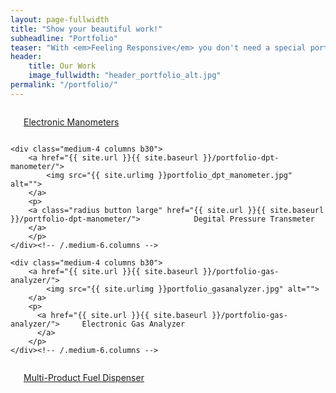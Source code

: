 ```yaml
---
layout: page-fullwidth
title: "Show your beautiful work!"
subheadline: "Portfolio"
teaser: "With <em>Feeling Responsive</em> you don't need a special portfolio template. Just check out the great possibilities of the <a href='http://foundation.zurb.com/docs/components/grid.html'>foundation grid</a> and experiment with it."
header:
    title: Our Work
    image_fullwidth: "header_portfolio_alt.jpg"
permalink: "/portfolio/"
---
```

<!--more-->

<div class="row t60">
    <div class="medium-4 columns">
        <a href="{{ site.url }}{{ site.baseurl }}/portfolio-manometer/">
        <img src="{{ site.urlimg }}portfolio_big_manometer.jpg" alt="">
        </a>
        <p>
        <a class="radius button large" href="{{ site.url }}{{ site.baseurl }}/portfolio-manometer/">            Electronic Manometers                   
        </a>
        </p>
    </div><!-- /.medium-4.columns -->

    <div class="medium-4 columns b30">
        <a href="{{ site.url }}{{ site.baseurl }}/portfolio-dpt-manometer/">
            <img src="{{ site.urlimg }}portfolio_dpt_manometer.jpg" alt="">
        </a>
        <p>
        <a class="radius button large" href="{{ site.url }}{{ site.baseurl }}/portfolio-dpt-manometer/">            Degital Pressure Transmeter                   
        </a>
        </p>
    </div><!-- /.medium-6.columns -->

    <div class="medium-4 columns b30">
        <a href="{{ site.url }}{{ site.baseurl }}/portfolio-gas-analyzer/">
            <img src="{{ site.urlimg }}portfolio_gasanalyzer.jpg" alt="">
        </a>
        <p>
          <a href="{{ site.url }}{{ site.baseurl }}/portfolio-gas-analyzer/">     Electronic Gas Analyzer
          </a>
        </p>
    </div><!-- /.medium-6.columns -->
</div><!-- /.row -->


<div class="row t30">
    <div class="medium-4 columns">
        <a href="{{ site.url }}{{ site.baseurl }}/portfolio-fuel-diespense/">
            <img src="{{ site.urlimg }}portfolio_mpd.jpg" alt="">
        </a>
        <p>
          <a href="{{ site.url }}{{ site.baseurl }}/portfolio-fuel-diespense/">     Multi-Product Fuel Dispenser
          </a>
        </p>
    </div><!-- /.medium-4.columns -->

<!--
    <div class="medium-4 columns">
        <img src="{{ site.urlimg }}webdesign_screenshot_schriefer.jpg" alt="">
        <p>Website: <a href="http://www.psychotherapie-schriefer.de/">Praxis für psychologische Psychotherapie Simone Schriefer</a></p>
    </div><!- /.medium-4.columns ->
-->
</div><!-- /.row -->

